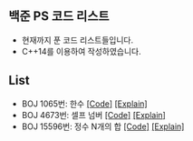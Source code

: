## 백준 PS 코드 리스트
- 현재까지 푼 코드 리스트들입니다.
- C++14를 이용하여 작성하였습니다.

## List
- BOJ 1065번: 한수 [[Code]](src\Baekjoon/Baek1065.cpp) [[Explain]](https://dana3711.tistory.com/51)
- BOJ 4673번: 셀프 넘버 [[Code]](src\Baekjoon/Baek4673.cpp) [[Explain]](https://dana3711.tistory.com/50)
- BOJ 15596번: 정수 N개의 합 [[Code]](src\Baekjoon/Baek15596.cpp) [[Explain]](https://dana3711.tistory.com/47)